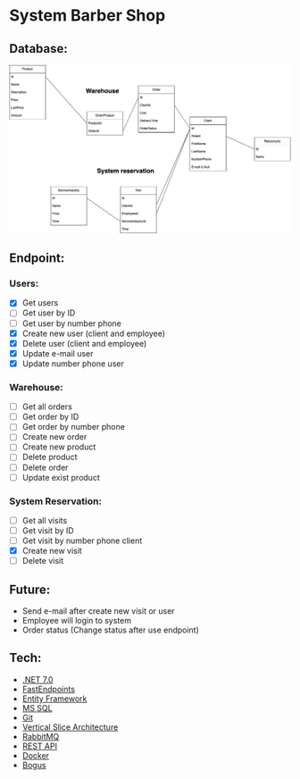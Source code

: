 # System Barber Shop
## Database:
![Database](Files/BarberShopDatabase.png)

## Endpoint:

### Users:

- [x] Get users
- [ ] Get user by ID
- [ ] Get user by number phone
- [x] Create new user (client and employee)
- [x] Delete user (client and employee)
- [x] Update e-mail user
- [x] Update number phone user

### Warehouse:

- [ ] Get all orders
- [ ] Get order by ID
- [ ] Get order by number phone
- [ ] Create new order
- [ ] Create new product
- [ ] Delete product
- [ ] Delete order
- [ ] Update exist product

### System Reservation:

- [ ] Get all visits
- [ ] Get visit by ID
- [ ] Get visit by number phone client
- [x] Create new visit
- [ ] Delete visit

## Future:
- Send e-mail after create new visit or user
- Employee will login to system
- Order status (Change status after use endpoint)

## Tech:

* [.NET 7.0](https://dotnet.microsoft.com/en-us/download/dotnet/7.0)
* [FastEndpoints](https://fast-endpoints.com/)
* [Entity Framework](https://learn.microsoft.com/en-us/ef/)
* [MS SQL](https://www.microsoft.com/pl-pl/sql-server/sql-server-downloads)
* [Git](https://git-scm.com/)
* [Vertical Slice Architecture](https://code-maze.com/vertical-slice-architecture-aspnet-core/)
* [RabbitMQ](https://www.rabbitmq.com/)
* [REST API](https://www.ibm.com/pl-pl/cloud/learn/rest-apis)
* [Docker](https://www.docker.com/)
* [Bogus](https://github.com/bchavez/Bogus)

